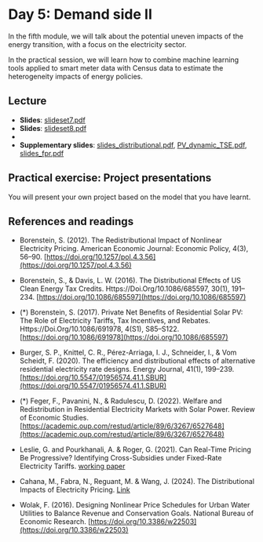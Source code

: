 # Day 5: Demand side II

In the fifth module, we will talk about the potential uneven impacts of the energy transition, with a focus on the electricity sector.

In the practical session, we will learn how to combine machine learning tools applied to smart meter data with Census data to estimate the heterogeneity impacts of energy policies. 

## Lecture

* **Slides**: [slideset7.pdf](/materials/day5/slideset7.pdf)
* **Slides**: [slideset8.pdf](/materials/day5/slideset8.pdf)
* 
* **Supplementary slides**: [slides_distributional.pdf](/materials/day5/slides_distributional.pdf),  [PV_dynamic_TSE.pdf](/materials/day5/PV_dynamic_TSE.pdf), [slides_fpr.pdf](/materials/day5/slides_fpr.pdf)
  
## Practical exercise: Project presentations

You will present your own project based on the model that you have learnt.


## References and readings

* Borenstein, S. (2012). The Redistributional Impact of Nonlinear Electricity Pricing. American Economic Journal: Economic Policy, 4(3), 56–90. [https://doi.org/10.1257/pol.4.3.56](https://doi.org/10.1257/pol.4.3.56)

* Borenstein, S., & Davis, L. W. (2016). The Distributional Effects of US Clean Energy Tax Credits. Https://Doi.Org/10.1086/685597, 30(1), 191–234. [https://doi.org/10.1086/685597](https://doi.org/10.1086/685597)

* (*) Borenstein, S. (2017). Private Net Benefits of Residential Solar PV: The Role of Electricity Tariffs, Tax Incentives, and Rebates. Https://Doi.Org/10.1086/691978, 4(S1), S85–S122. [https://doi.org/10.1086/691978](https://doi.org/10.1086/685597)

* Burger, S. P., Knittel, C. R., Pérez-Arriaga, I. J., Schneider, I., & Vom Scheidt, F. (2020). The efficiency and distributional effects of alternative residential electricity rate designs. Energy Journal, 41(1), 199–239. [https://doi.org/10.5547/01956574.41.1.SBUR](https://doi.org/10.5547/01956574.41.1.SBUR)

* (*) Feger, F., Pavanini, N., & Radulescu, D. (2022). Welfare and Redistribution in Residential Electricity Markets with Solar Power. Review of Economic Studies. [https://academic.oup.com/restud/article/89/6/3267/6527648](https://academic.oup.com/restud/article/89/6/3267/6527648)

* Leslie, G. and Pourkhanali, A. & Roger, G. (2021). Can Real-Time Pricing Be Progressive? Identifying Cross-Subsidies under Fixed-Rate Electricity Tariffs. [working paper](https://papers.ssrn.com/sol3/papers.cfm?abstract_id=3774556)

* Cahana, M., Fabra, N., Reguant, M. & Wang, J. (2024). The Distributional Impacts of Electricity Pricing. [Link](https://mreguant.github.io/papers/Distributional_Impacts_of_Real_Time_Pricing.pdf)

* Wolak, F. (2016). Designing Nonlinear Price Schedules for Urban Water Utilities to Balance Revenue and Conservation Goals. National Bureau of Economic Research. [https://doi.org/10.3386/w22503](https://doi.org/10.3386/w22503)

